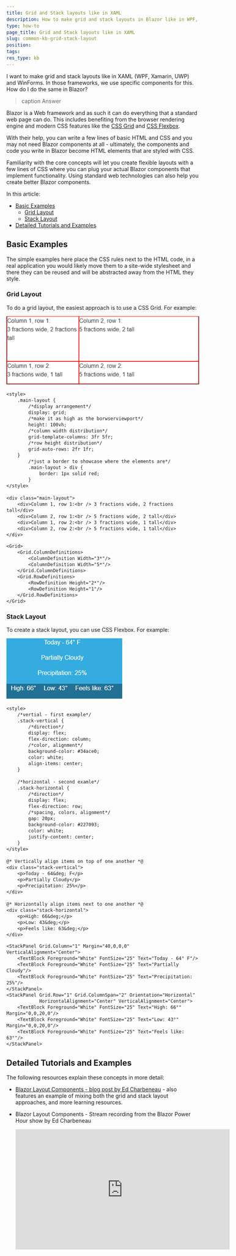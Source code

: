 ```yaml
---
title: Grid and Stack layouts like in XAML
description: How to make grid and stack layouts in Blazor like in WPF, Winforms, Xamarin
type: how-to
page_title: Grid and Stack layouts like in XAML
slug: common-kb-grid-stack-layout
position: 
tags: 
res_type: kb
---
```




I want to make grid and stack layouts like in XAML (WPF, Xamarin, UWP) and WinForms. In those frameworks, we use specific components for this. How do I do the same in Blazor?

>caption Answer

Blazor is a Web framework and as such it can do everything that a standard web page can do. This includes benefiting from the browser rendering engine and modern CSS features like the <a href="https://css-tricks.com/getting-started-css-grid/" target="_blank">CSS Grid</a> and <a href="https://css-tricks.com/snippets/css/a-guide-to-flexbox/" target="_blank">CSS Flexbox</a>.

With their help, you can write a few lines of basic HTML and CSS and you may not need Blazor components at all - ultimately, the components and code you write in Blazor become HTML elements that are styled with CSS. 

Familiarity with the core concepts will let you create flexible layouts with a few lines of CSS where you can plug your actual Blazor components that implement functionality. Using standard web technologies can also help you create better Blazor components.

In this article:

* [Basic Examples](#basic-examples)
	* [Grid Layout](#grid-layout)
	* [Stack Layout](#stack-layout)
* [Detailed Tutorials and Examples](#detailed-tutorials-and-examples)

## Basic Examples

The simple examples here place the CSS rules next to the HTML code, in a real application you would likely move them to a site-wide stylesheet and there they can be reused and will be abstracted away from the HTML they style.

### Grid Layout

To do a grid layout, the easiest approach is to use a CSS Grid. For example:

![Basic Grid Layout](images/grid-layout-basics.png)

````Blazor
<style>
    .main-layout {
        /*display arrangement*/
        display: grid;
        /*make it as high as the borwserviewport*/
        height: 100vh;
        /*column width distribution*/
        grid-template-columns: 3fr 5fr;
        /*row height distribution*/
        grid-auto-rows: 2fr 1fr;
    }
        /*just a border to showcase where the elements are*/
        .main-layout > div {
            border: 1px solid red;
        }
</style>

<div class="main-layout">
    <div>Column 1, row 1:<br /> 3 fractions wide, 2 fractions tall</div>
    <div>Column 2, row 1:<br /> 5 fractions wide, 2 tall</div>
    <div>Column 1, row 2:<br /> 3 fractions wide, 1 tall</div>
    <div>Column 2, row 2:<br /> 5 fractions wide, 1 tall</div>
</div>
````
````XAML
<Grid>
    <Grid.ColumnDefinitions>
        <ColumnDefinition Width="3*"/>
        <ColumnDefinition Width="5*"/>
    </Grid.ColumnDefinitions>
    <Grid.RowDefinitions>
        <RowDefinition Height="2*"/>
        <RowDefinition Height="1"/>
    </Grid.RowDefinitions>
</Grid>
````

### Stack Layout

To create a stack layout, you can use CSS Flexbox. For example:

![Basic Stack Layout](images/stack-layout-basics.png)

````Blazor
<style>
    /*vertial - first example*/
    .stack-vertical {
        /*direction*/
        display: flex;
        flex-direction: column;
        /*color, alignment*/
        background-color: #34ace0;
        color: white;
        align-items: center;
    }

    /*horizontal - second examle*/
    .stack-horizontal {
        /*direction*/
        display: flex;
        flex-direction: row;
        /*spacing, colors, alignment*/
        gap: 20px;
        background-color: #227093;
        color: white;
        justify-content: center;
    }
</style>

@* Vertically align items on top of one another *@
<div class="stack-vertical">
    <p>Today - 64&deg; F</p>
    <p>Partially Cloudy</p>
    <p>Precipitation: 25%</p>
</div>

@* Horizontally align items next to one another *@
<div class="stack-horizontal">
    <p>High: 66&deg;</p>
    <p>Low: 43&deg;</p>
    <p>Feels like: 63&deg;</p>
</div>
````
````XAML
<StackPanel Grid.Column="1" Margin="40,0,0,0" VerticalAlignment="Center">
    <TextBlock Foreground="White" FontSize="25" Text="Today - 64° F"/>
    <TextBlock Foreground="White" FontSize="25" Text="Partially Cloudy"/>
    <TextBlock Foreground="White" FontSize="25" Text="Precipitation: 25%"/>
</StackPanel>
<StackPanel Grid.Row="1" Grid.ColumnSpan="2" Orientation="Horizontal"
            HorizontalAlignment="Center" VerticalAlignment="Center">
    <TextBlock Foreground="White" FontSize="25" Text="High: 66°" Margin="0,0,20,0"/>
    <TextBlock Foreground="White" FontSize="25" Text="Low: 43°" Margin="0,0,20,0"/>
    <TextBlock Foreground="White" FontSize="25" Text="Feels like: 63°"/>
</StackPanel>
````


## Detailed Tutorials and Examples

The following resources explain these concepts in more detail:

* <a href="https://edcharbeneau.com/blazor-layout-components/" target="_blank">Blazor Layout Components - blog post by Ed Charbeneau</a> - also features an example of mixing both the grid and stack layout approaches, and more learning resources.

* Blazor Layout Components - Stream recording from the Blazor Power Hour show by Ed Charbeneau

    <iframe width="560" height="315" src="https://www.youtube-nocookie.com/embed/v00mc2V6qq0" frameborder="0" allow="accelerometer; autoplay; clipboard-write; encrypted-media; gyroscope; picture-in-picture" allowfullscreen></iframe>

